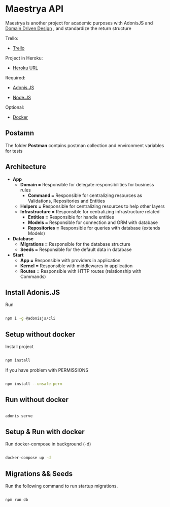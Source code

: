
  

# Maestrya API

  

Maestrya is another project for academic purposes with AdonisJS and [Domain Driven Design](https://en.wikipedia.org/wiki/Domain-driven_design) , and  standardize the return structure

  
  Trello:
- [Trello](https://trello.com/b/CoqpFbde/autofront)

 Project in Heroku:
- [Heroku URL](https://damp-falls-68282.herokuapp.com/)

Required:
-  [ Adonis.JS](https://adonisjs.com/docs/4.1/installation)

-  [Node.JS](https://nodejs.org/en/download/)

  

Optional:

  

-  [Docker](https://docs.docker.com/get-docker/)

## Postamn

The folder **Postman** contains postman collection and environment variables for tests 

## Architecture

 - **App**
	 - **Domain =** Responsible for delegate responsibilities for business rules
		 - **Command =**  Responsible for centralizing resources as Validations, Repositories and Entities
	 - **Helpers =** Responsible for centralizing resources to help other layers
	 - **Infrastructure =** Responsible for centralizing infrastructure related
		 - **Entities =** Responsible for handle entities
		 - **Models =** Responsible for connection and ORM with database
		 - **Repositories =** Responsible for queries with database (extends Models)
- **Database**
  	- **Migrations =** Responsible for the database structure
 	- **Seeds =** Responsible for the default data in database
- **Start**
  	- **App =** Responsible with providers in application
 	- **Kernel =** Responsible with middlewares in application
	- **Routes =** Responsible with HTTP routes (relationship with Commands)


## Install Adonis.JS

  
Run

```bash

npm i -g @adonisjs/cli

```


## Setup without docker

  

Install project

```bash

npm install

```

If you have problem with PERMISSIONS

  

```bash

npm install --unsafe-perm

```

## Run without docker

  

```bash

adonis serve

```

## Setup & Run with docker

  

Run docker-compose in background (-d)

```bash

docker-compose up -d

```

  

## Migrations && Seeds

  

Run the following command to run startup migrations.

  

```bash

npm run db

```

 

